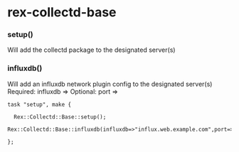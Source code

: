 # rex-collectd-base

<h3>setup()</h3>
Will add the collectd package to the designated server(s)

<h3>influxdb()</h3>
Will add an influxdb network plugin config to the designated server(s)
Required: influxdb =>
Optional: port =>


```
task "setup", make {

  Rex::Collectd::Base::setup();
  Rex::Collectd::Base::influxdb(influxdb=>"influx.web.example.com",port=>"25826");

};
```
